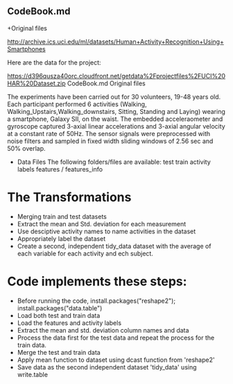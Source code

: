 ## CodeBook.md
+Original files

http://archive.ics.uci.edu/ml/datasets/Human+Activity+Recognition+Using+Smartphones

Here are the data for the project:

https://d396qusza40orc.cloudfront.net/getdata%2Fprojectfiles%2FUCI%20HAR%20Dataset.zip  CodeBook.md
Original files

The experiments have been carried out for 30 volunteers, 19-48 years old.  Each participant performed 6 activities
(Walking, Walking_Upstairs,Walking_downstairs, Sitting, Standing and Laying) wearing a smartphone, Galaxy SII, on the waist.
The embedded acceleraometer and gyroscope captured 3-axial linear accelerations and 3-axial angular velocity at a constant
rate of 50Hz.
The sensor signals were preprocessed with noise filters and sampled in fixed width sliding windows of 2.56 sec and 50% 
overlap.

+ Data Files
The following folders/files are available:
test
train
activity labels
features / features_info

# The Transformations
+ Merging train and test datasets
+ Extract the mean and Std. deviation for each measurement
+ Use desciptive activity names to name activities in the dataset
+ Appropriately label the dataset
+ Create a second, independent tidy_data dataset with the average of each variable for each activity and ech subject.

# Code implements these steps:
+ Before running the code, install.packages("reshape2"); install.packages("data.table")
+ Load both test and train data
+ Load the features and activity labels
+ Extract the mean and std. deviation column names and data
+ Process the data first for the test data and repeat the process for the train data.
+ Merge the test and train data
+ Apply mean function to dataset using dcast function from 'reshape2'
+ Save data as the second independent dataset 'tidy_data' using write.table


